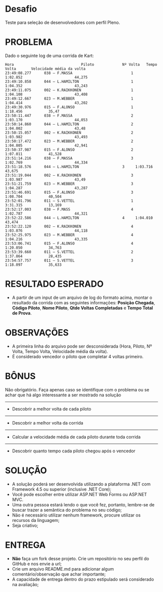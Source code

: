 # Desafio
Teste para seleção de desenvolvedores com perfil Pleno.

PROBLEMA
========
Dado o seguinte log de uma corrida de Kart:

```text
Hora                               Piloto             Nº Volta   Tempo Volta       Velocidade média da volta
23:49:08.277      038 – F.MASSA                           1		1:02.852                        44,275
23:49:10.858      044 – L.HAMILTON                        1		1:04.352                        43,243
23:49:11.075      002 – K.RAIKKONEN                       1             1:04.108                        43,408
23:49:12.667      023 – M.WEBBER                          1		1:04.414                        43,202
23:49:30.976      015 – F.ALONSO                          1		1:18.456			35,47
23:50:11.447      038 – F.MASSA                           2		1:03.170                        44,053
23:50:14.860      044 – L.HAMILTON                        2		1:04.002                        43,48
23:50:15.057      002 – K.RAIKKONEN                       2             1:03.982                        43,493
23:50:17.472      023 – M.WEBBER                          2		1:04.805                        42,941
23:50:37.987      015 – F.ALONSO                          2		1:07.011			41,528
23:51:14.216      038 – F.MASSA                           3		1:02.769                        44,334
23:51:18.576      044 – L.HAMILTON   		          3		1:03.716                        43,675
23:51:19.044      002 – K.RAIKKONEN                       3		1:03.987                        43,49
23:51:21.759      023 – M.WEBBER                          3		1:04.287                        43,287
23:51:46.691      015 – F.ALONSO                          3		1:08.704			40,504
23:52:01.796      011 – S.VETTEL                          1		3:31.315			13,169
23:52:17.003      038 – F.MASS                            4		1:02.787                        44,321
23:52:22.586      044 – L.HAMILTON   		          4		1:04.010                        43,474
23:52:22.120      002 – K.RAIKKONEN                       4		1:03.076                        44,118
23:52:25.975      023 – M.WEBBER                          4		1:04.216                        43,335
23:53:06.741      015 – F.ALONSO                          4		1:20.050			34,763
23:53:39.660      011 – S.VETTEL                          2		1:37.864			28,435
23:54:57.757      011 – S.VETTEL                          3		1:18.097			35,633

```

RESULTADO ESPERADO
===================
* A partir de um input de um arquivo de log do formato acima, montar o resultado da corrida com as seguintes informações: **Posição Chegada**, **Código Piloto**, **Nome Piloto**, **Qtde Voltas Completadas** e **Tempo Total de Prova**.

OBSERVAÇÕES
===================
* A primeira linha do arquivo pode ser desconsiderada (Hora, Piloto, Nº Volta, Tempo Volta, Velocidade média da volta).
* É considerado vencedor o piloto que completar 4 voltas primeiro.

BÔNUS
===================
Não obrigatório. Faça apenas caso se identifique com o problema ou se achar que há algo interessante a ser mostrado na solução

************************************************************************
* Descobrir a melhor volta de cada piloto
************************************************************************
* Descobrir a melhor volta da corrida
************************************************************************
* Calcular a velocidade média de cada piloto durante toda corrida
************************************************************************
* Descobrir quanto tempo cada piloto chegou após o vencedor

SOLUÇÃO
===================
* A solução poderá ser desenvolvida utilizando a plataforma .NET com Framework 4.5 ou superior (inclusive .NET Core);
* Você pode escolher entre utilizar ASP.NET Web Forms ou ASP.NET MVC.
* Uma outra pessoa estará lendo o que você fez, portanto, lembre-se de buscar trazer a semântica do problema no seu código;
* Não é necessário utilizar nenhum framework, procure utilizar os recursos da linguagem;
* Seja criativo;

ENTREGA
===================
* **Não** faça um fork desse projeto. Crie um repositório no seu perfil do GitHub e nos envie a url;
* Crie um arquivo README.md para adicionar algum comentário/observação que achar importante;
* A capacidade de entrega dentro do prazo estipulado será considerado na avaliação;

